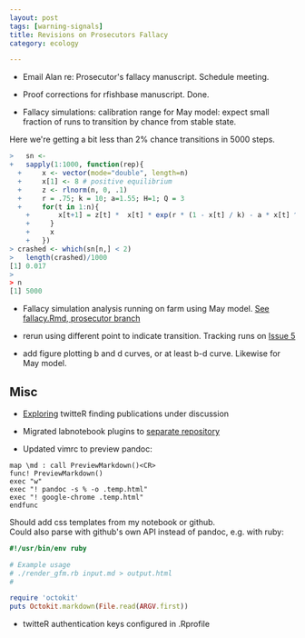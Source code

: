 ```yaml
---
layout: post
tags: [warning-signals]
title: Revisions on Prosecutors Fallacy
category: ecology

---
```



* Email Alan re: Prosecutor's fallacy manuscript. Schedule meeting.

* Proof corrections for rfishbase manuscript. Done.  

* Fallacy simulations: calibration range for May model: expect small fraction of runs to transition by chance from stable state.  


Here we're getting a bit less than 2% chance transitions in 5000 steps.  

```r
>   sn <- 
+   sapply(1:1000, function(rep){
  +     x <- vector(mode="double", length=n)
  +     x[1] <- 8 # positive equilibrium
  +     z <- rlnorm(n, 0, .1)
  +     r = .75; k = 10; a=1.55; H=1; Q = 3
  +     for(t in 1:n){
    +       x[t+1] = z[t] *  x[t] * exp(r * (1 - x[t] / k) - a * x[t] ^ (Q - 1) / (x[t] ^ Q + H ^ Q)) 
    +     }
    +     x
    +   })
> crashed <- which(sn[n,] < 2)
>   length(crashed)/1000
[1] 0.017
> 
> n
[1] 5000

```


* Fallacy simulation analysis running on farm using May model. [See fallacy.Rmd, prosecutor branch](https://github.com/cboettig/earlywarning/blob/prosecutor/inst/examples/fallacy.Rmd)  
* rerun using different point to indicate transition.  Tracking runs on [Issue 5](https://github.com/cboettig/earlywarning/issues/5)

* add figure plotting b and d curves, or at least b-d curve.  Likewise for May model.   



## Misc

* [Exploring](https://github.com/emhart/ImpacTwit/issues/2) twitteR finding publications under discussion

* Migrated labnotebook plugins to [separate repository](https://github.com/cboettig/jekyll-labnotebook-plugins)

* Updated vimrc to preview pandoc:

```
map \md : call PreviewMarkdown()<CR>
func! PreviewMarkdown()
exec "w"
exec "! pandoc -s % -o .temp.html"
exec "! google-chrome .temp.html"
endfunc
```

Should add css templates from my notebook or github.  
Could also parse with github's own API instead of pandoc, e.g. with ruby:

```ruby
#!/usr/bin/env ruby

# Example usage 
# ./render_gfm.rb input.md > output.html
# 

require 'octokit'
puts Octokit.markdown(File.read(ARGV.first))
```

* twitteR authentication keys configured in .Rprofile 
